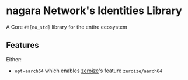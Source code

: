 # nagara Network's Identities Library

A Core `#![no_std]` library for the entire ecosystem

## Features

Either:

- `opt-aarch64` which enables [zeroize](https://crates.io/crates/zeroize)'s feature `zeroize/aarch64`
